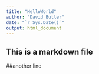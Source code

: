 ```yaml
---
title: "HelloWorld"
author: "David Butler"
date: "`r Sys.Date()`"
output: html_document
---
```


## This is a markdown file

##another line